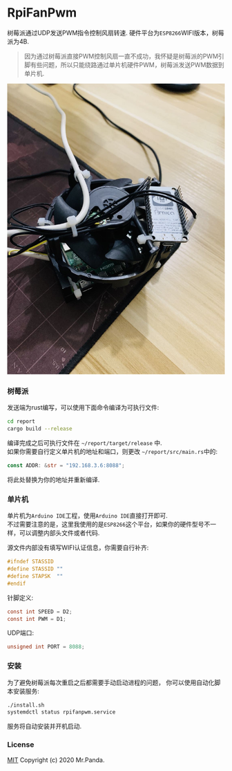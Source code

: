 # RpiFanPwm

树莓派通过UDP发送PWM指令控制风扇转速.
硬件平台为`ESP8266`WIFI版本，树莓派为4B.
> 因为通过树莓派直接PWM控制风扇一直不成功，我怀疑是树莓派的PWM引脚有些问题，所以只能绕路通过单片机硬件PWM，树莓派发送PWM数据到单片机.

![device](./device.jpg)


### 树莓派
发送端为rust编写，可以使用下面命令编译为可执行文件:
```sh
cd report
cargo build --release
```
编译完成之后可执行文件在 `~/report/target/release` 中.</br>
如果你需要自行定义单片机的地址和端口，则更改 `~/report/src/main.rs`中的:
```rust
const ADDR: &str = "192.168.3.6:8088";
```
将此处替换为你的地址并重新编译.


### 单片机
单片机为`Arduino IDE`工程，使用`Arduino IDE`直接打开即可.</br>
不过需要注意的是，这里我使用的是`ESP8266`这个平台，如果你的硬件型号不一样，可以调整内部头文件或者代码.</br>

源文件内部没有填写WIFI认证信息，你需要自行补齐:
```c
#ifndef STASSID
#define STASSID ""
#define STAPSK  ""
#endif
```

针脚定义:
```c
const int SPEED = D2;
const int PWM = D1;
```

UDP端口:
```c
unsigned int PORT = 8088;
```

### 安装
为了避免树莓派每次重启之后都需要手动启动进程的问题，
你可以使用自动化脚本安装服务:
```sh
./install.sh
systemdctl status rpifanpwm.service
```
服务将自动安装并开机启动.

### License
[MIT](./LICENSE)
Copyright (c) 2020 Mr.Panda.